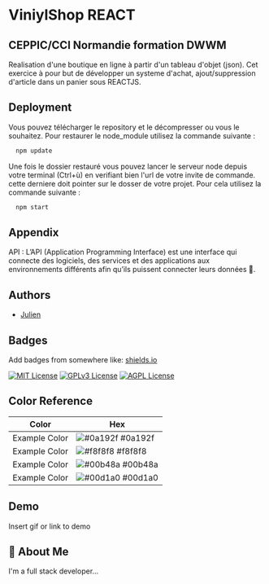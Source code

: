 
# ViniylShop REACT 
## CEPPIC/CCI Normandie formation DWWM

Realisation d'une boutique en ligne à partir d'un tableau d'objet (json). Cet exercice à pour but de développer un systeme d'achat, ajout/suppression d'article dans un panier sous REACTJS.


## Deployment

Vous pouvez télécharger le repository et le décompresser ou vous le souhaitez. Pour restaurer le node_module utilisez la commande suivante :

```bash
  npm update
```

Une fois le dossier restauré vous pouvez lancer le serveur node depuis votre terminal (Ctrl+ù) en verifiant bien l'url de votre invite de commande. cette derniere doit pointer sur le dosser de votre projet.
Pour cela utilisez la commande suivante :

```bash
  npm start
```
## Appendix
API :  L’API (Application Programming Interface) est une interface qui connecte des logiciels, des services et des applications aux environnements différents afin qu’ils puissent connecter leurs données 🤣.


## Authors

- [Julien](https://www.github.com/JulienTouchard)


## Badges

Add badges from somewhere like: [shields.io](https://shields.io/)

[![MIT License](https://img.shields.io/badge/License-MIT-green.svg)](https://choosealicense.com/licenses/mit/)
[![GPLv3 License](https://img.shields.io/badge/License-GPL%20v3-yellow.svg)](https://opensource.org/licenses/)
[![AGPL License](https://img.shields.io/badge/license-AGPL-blue.svg)](http://www.gnu.org/licenses/agpl-3.0)

## Color Reference

| Color             | Hex                                                                |
| ----------------- | ------------------------------------------------------------------ |
| Example Color | ![#0a192f](https://via.placeholder.com/10/0a192f?text=+) #0a192f |
| Example Color | ![#f8f8f8](https://via.placeholder.com/10/f8f8f8?text=+) #f8f8f8 |
| Example Color | ![#00b48a](https://via.placeholder.com/10/00b48a?text=+) #00b48a |
| Example Color | ![#00d1a0](https://via.placeholder.com/10/00b48a?text=+) #00d1a0 |


## Demo

Insert gif or link to demo


## 🚀 About Me
I'm a full stack developer...

